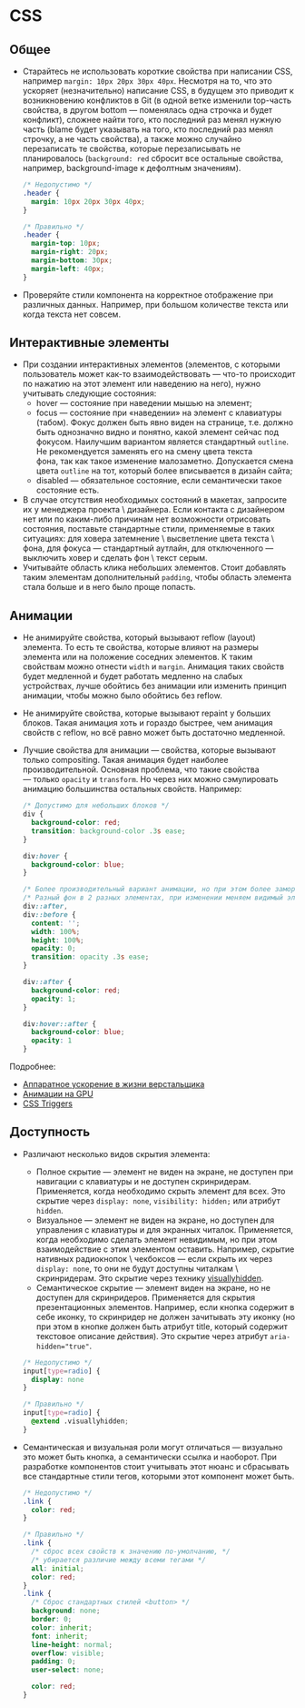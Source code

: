 # CSS

## Общее
- Старайтесь не использовать короткие свойства при написании CSS, например
  `margin: 10px 20px 30px 40px`. Несмотря на то, что это ускоряет
  (незначительно) написание CSS, в будущем это приводит к возникновению
  конфликтов в Git (в одной ветке изменили top-часть свойства, в другом
  bottom — поменялась одна строчка и будет конфликт), сложнее найти того,
  кто последний раз менял нужную часть (blame будет указывать на того, кто
  последний раз менял строчку, а не часть свойства), а также можно случайно
  перезаписать те свойства, которые перезаписывать не планировалось
  (`background: red` сбросит все остальные свойства, например,
  background-image к дефолтным значениям).

  ```css
  /* Недопустимо */
  .header {
    margin: 10px 20px 30px 40px;
  }

  /* Правильно */
  .header {
    margin-top: 10px;
    margin-right: 20px;
    margin-bottom: 30px;
    margin-left: 40px;
  }
  ```
- Проверяйте стили компонента на корректное отображение при различных данных.
  Например, при большом количестве текста или когда текста нет совсем.

## Интерактивные элементы
- При создании интерактивных элементов (элементов, с которыми пользователь может
  как-то взаимодействовать — что-то происходит по нажатию на этот элемент или
  наведению на него), нужно учитывать следующие состояния:
  - hover — cостояние при наведении мышью на элемент;
  - focus — cостояние при «наведении» на элемент с клавиатуры (табом). Фокус
    должен быть явно виден на странице, т.е. должно быть однозначно видно и
    понятно, какой элемент сейчас под фокусом. Наилучшим вариантом является
    стандартный `outline`. Не рекомендуется заменять его на смену цвета текста \
    фона, так как такое изменение малозаметно. Допускается смена цвета `outline`
    на тот, который более вписывается в дизайн сайта;
  - disabled — обязательное состояние, если семантически такое состояние есть.
- В случае отсутствия необходимых состояний в макетах, запросите их у менеджера
  проекта \ дизайнера. Если контакта с дизайнером нет или по каким-либо
  причинам нет возможности отрисовать состояния, поставьте стандартные стили,
  применяемые в таких ситуациях: для ховера затемнение \ высветление цвета
  текста \ фона, для фокуса — стандартный аутлайн, для отключенного — выключить
  ховер и сделать фон \ текст серым.
- Учитывайте область клика небольших элементов. Стоит добавлять таким
  элементам дополнительный `padding`, чтобы область элемента стала больше
  и в него было проще попасть.

## Анимации
- Не анимируйте свойства, который вызывают reflow (layout) элемента.
  То есть те свойства, которые влияют на размеры элемента или на положение
  соседних элементов. К таким свойствам можно отнести `width` и `margin`.
  Анимация таких свойств будет медленной и будет работать медленно на слабых
  устройствах, лучше обойтись без анимации или изменить принцип анимации,
  чтобы можно было обойтись без reflow.
- Не анимируйте свойства, которые вызывают repaint у больших блоков.
  Такая анимация хоть и гораздо быстрее, чем анимация свойств с reflow,
  но всё равно может быть достаточно медленной.
- Лучшие свойства для анимации — свойства, которые вызывают только compositing.
  Такая анимация будет наиболее производительной. Основная проблема,
  что такие свойства — только `opacity` и `transform`.
  Но через них можно сэмулировать анимацию большинства остальных свойств.
  Например:

  ```css
  /* Допустимо для небольших блоков */
  div {
    background-color: red;
    transition: background-color .3s ease;
  }

  div:hover {
    background-color: blue;
  }

  /* Более производительный вариант анимации, но при этом более замороченный */
  /* Разный фон в 2 разных элементах, при изменении меняем видимый элемент */
  div::after,
  div::before {
    content: '';
    width: 100%;
    height: 100%;
    opacity: 0;
    transition: opacity .3s ease;
  }

  div::after {
    background-color: red;
    opacity: 1;
  }

  div:hover::after {
    background-color: blue;
    opacity: 1
  }
  ```

Подробнее:
- [Аппаратное ускорение в жизни верстальщика](https://habrahabr.ru/company/yandex/blog/239169/)
- [Анимации на GPU](https://habrahabr.ru/company/odnoklassniki/blog/313978/)
- [CSS Triggers](https://csstriggers.com/)

## Доступность
- Различают несколько видов скрытия элемента:
  - Полное скрытие — элемент не виден на экране, не доступен при навигации с
    клавиатуры и не доступен скринридерам. Применяется, когда необходимо скрыть
    элемент для всех. Это скрытие через `display: none`, `visibility: hidden;`
    или атрибут `hidden`.
  - Визуальное — элемент не виден на экране, но доступен для управления с
    клавиатуры и для экранных читалок. Применяется, когда необходимо сделать
    элемент невидимым, но при этом взаимодействие с этим элементом оставить.
    Например, скрытие нативных радиокнопок \ чекбоксов — если скрыть их через
    `display: none`, то они не будут доступны читалкам \ скринридерам.
    Это скрытие через технику [visuallyhidden].
  - Семантическое скрытие — элемент виден на экране, но не доступен для
    скринридеров. Применяется для скрытия презентационных элементов.
    Например, если кнопка содержит в себе иконку, то скринридер не должен
    зачитывать эту иконку (но при этом в кнопке должен быть атрибут title,
    который содержит текстовое описание действия).
    Это скрытие через атрибут `aria-hidden="true"`.

  ```css
  /* Недопустимо */
  input[type=radio] {
    display: none
  }

  /* Правильно */
  input[type=radio] {
    @extend .visuallyhidden;
  }
  ```

- Семантическая и визуальная роли могут отличаться — визуально это может быть
  кнопка, а семантически ссылка и наоборот. При разработке компонентов стоит
  учитывать этот нюанс и сбрасывать все стандартные стили тегов, которыми этот
  компонент может быть.

  ```css
  /* Недопустимо */
  .link {
    color: red;
  }

  /* Правильно */
  .link {
    /* сброс всех свойств к значению по-умолчанию, */
    /* убирается различие между всеми тегами */
    all: initial;
    color: red;
  }
  .link {
    /* Сброс стандартных стилей <button> */
    background: none;
    border: 0;
    color: inherit;
    font: inherit;
    line-height: normal;
    overflow: visible;
    padding: 0;
    user-select: none;

    color: red;
  }
  ```

[visuallyhidden]: https://github.com/h5bp/html5-boilerplate/blob/v5.0.0/src/css/main.css#L126-L140
